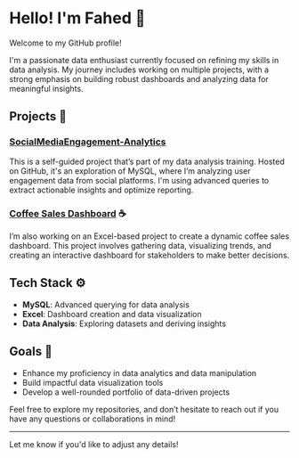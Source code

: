 # Hello! I'm Fahed 👋

Welcome to my GitHub profile!

I'm a passionate data enthusiast currently focused on refining my skills in data analysis. My journey includes working on multiple projects, with a strong emphasis on building robust dashboards and analyzing data for meaningful insights.

## Projects 🚀

### **[SocialMediaEngagement-Analytics](https://github.com/F7-bit/SocialMediaEngagement-Analytics)**
This is a self-guided project that’s part of my data analysis training. Hosted on GitHub, it's an exploration of MySQL, where I’m analyzing user engagement data from social platforms. I'm using advanced queries to extract actionable insights and optimize reporting.

### **[Coffee Sales Dashboard](https://github.com/F7-bit/CoffeeShopSales-Analytics)** ☕
I’m also working on an Excel-based project to create a dynamic coffee sales dashboard. This project involves gathering data, visualizing trends, and creating an interactive dashboard for stakeholders to make better decisions.

## Tech Stack ⚙️

- **MySQL**: Advanced querying for data analysis
- **Excel**: Dashboard creation and data visualization
- **Data Analysis**: Exploring datasets and deriving insights

## Goals 🎯

- Enhance my proficiency in data analytics and data manipulation
- Build impactful data visualization tools
- Develop a well-rounded portfolio of data-driven projects

Feel free to explore my repositories, and don’t hesitate to reach out if you have any questions or collaborations in mind!

---

Let me know if you'd like to adjust any details!

